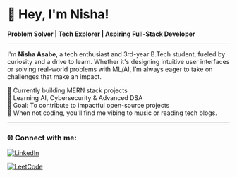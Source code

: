 # 👋 Hey, I'm Nisha!

**Problem Solver | Tech Explorer | Aspiring Full-Stack Developer**

---

I'm **Nisha Asabe**, a tech enthusiast and 3rd-year B.Tech student, fueled by curiosity and a drive to learn.
Whether it's designing intuitive user interfaces or solving real-world problems with ML/AI, I’m always eager to take on challenges that make an impact.

🔭 Currently building MERN stack projects  
🌱 Learning AI, Cybersecurity & Advanced DSA  
🎯 Goal: To contribute to impactful open-source projects  
🎵 When not coding, you'll find me vibing to music or reading tech blogs.

---

### 🌐 Connect with me:
[![LinkedIn](https://img.shields.io/badge/LinkedIn-blue?style=for-the-badge&logo=linkedin)](https://www.linkedin.com/in/your-link)

[![LeetCode](https://img.shields.io/badge/LeetCode-orange?style=for-the-badge&logo=leetcode)](https://leetcode.com/u/NishaAsabe123/)

